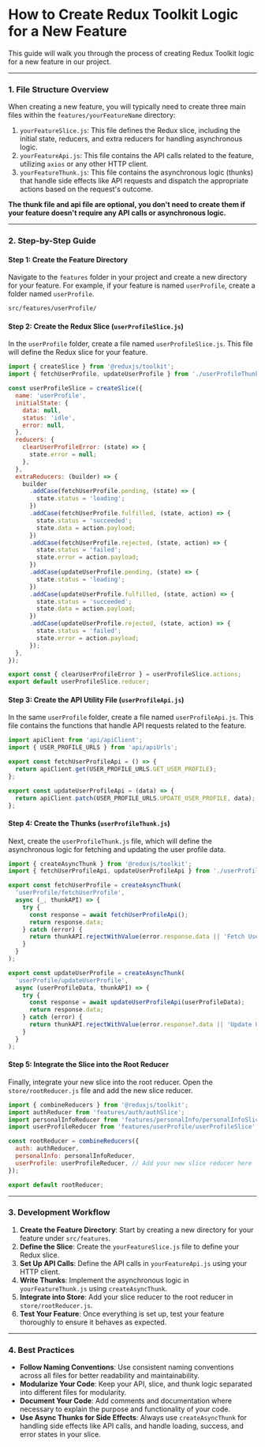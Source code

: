 # How to Create Redux Toolkit Logic for a New Feature

This guide will walk you through the process of creating Redux Toolkit logic for a new feature in our project. 

---

### 1. **File Structure Overview**

When creating a new feature, you will typically need to create three main files within the `features/yourFeatureName` directory:

1. `yourFeatureSlice.js`: This file defines the Redux slice, including the initial state, reducers, and extra reducers for handling asynchronous logic.
2. `yourFeatureApi.js`: This file contains the API calls related to the feature, utilizing `axios` or any other HTTP client.
3. `yourFeatureThunk.js`: This file contains the asynchronous logic (thunks) that handle side effects like API requests and dispatch the appropriate actions based on the request's outcome. 

**The thunk file and api file are optional, you don't need to create them if your feature doesn't require any API calls or asynchronous logic.**

---

### 2. **Step-by-Step Guide**

#### Step 1: Create the Feature Directory
Navigate to the `features` folder in your project and create a new directory for your feature. For example, if your feature is named `userProfile`, create a folder named `userProfile`.

```bash
src/features/userProfile/
```

#### Step 2: Create the Redux Slice (`userProfileSlice.js`)
In the `userProfile` folder, create a file named `userProfileSlice.js`. This file will define the Redux slice for your feature.

```javascript
import { createSlice } from '@reduxjs/toolkit';
import { fetchUserProfile, updateUserProfile } from './userProfileThunk';

const userProfileSlice = createSlice({
  name: 'userProfile',
  initialState: {
    data: null,
    status: 'idle',
    error: null,
  },
  reducers: {
    clearUserProfileError: (state) => {
      state.error = null;
    },
  },
  extraReducers: (builder) => {
    builder
      .addCase(fetchUserProfile.pending, (state) => {
        state.status = 'loading';
      })
      .addCase(fetchUserProfile.fulfilled, (state, action) => {
        state.status = 'succeeded';
        state.data = action.payload;
      })
      .addCase(fetchUserProfile.rejected, (state, action) => {
        state.status = 'failed';
        state.error = action.payload;
      })
      .addCase(updateUserProfile.pending, (state) => {
        state.status = 'loading';
      })
      .addCase(updateUserProfile.fulfilled, (state, action) => {
        state.status = 'succeeded';
        state.data = action.payload;
      })
      .addCase(updateUserProfile.rejected, (state, action) => {
        state.status = 'failed';
        state.error = action.payload;
      });
  },
});

export const { clearUserProfileError } = userProfileSlice.actions;
export default userProfileSlice.reducer;
```

#### Step 3: Create the API Utility File (`userProfileApi.js`)
In the same `userProfile` folder, create a file named `userProfileApi.js`. This file contains the functions that handle API requests related to the feature.

```javascript
import apiClient from 'api/apiClient';
import { USER_PROFILE_URLS } from 'api/apiUrls';

export const fetchUserProfileApi = () => {
  return apiClient.get(USER_PROFILE_URLS.GET_USER_PROFILE);
};

export const updateUserProfileApi = (data) => {
  return apiClient.patch(USER_PROFILE_URLS.UPDATE_USER_PROFILE, data);
};
```

#### Step 4: Create the Thunks (`userProfileThunk.js`)
Next, create the `userProfileThunk.js` file, which will define the asynchronous logic for fetching and updating the user profile data.

```javascript
import { createAsyncThunk } from '@reduxjs/toolkit';
import { fetchUserProfileApi, updateUserProfileApi } from './userProfileApi';

export const fetchUserProfile = createAsyncThunk(
  'userProfile/fetchUserProfile',
  async (_, thunkAPI) => {
    try {
      const response = await fetchUserProfileApi();
      return response.data;
    } catch (error) {
      return thunkAPI.rejectWithValue(error.response.data || 'Fetch User Profile failed');
    }
  }
);

export const updateUserProfile = createAsyncThunk(
  'userProfile/updateUserProfile',
  async (userProfileData, thunkAPI) => {
    try {
      const response = await updateUserProfileApi(userProfileData);
      return response.data;
    } catch (error) {
      return thunkAPI.rejectWithValue(error.response?.data || 'Update User Profile failed');
    }
  }
);
```

#### Step 5: Integrate the Slice into the Root Reducer
Finally, integrate your new slice into the root reducer. Open the `store/rootReducer.js` file and add the new slice reducer.

```javascript
import { combineReducers } from '@reduxjs/toolkit';
import authReducer from 'features/auth/authSlice';
import personalInfoReducer from 'features/personalInfo/personalInfoSlice';
import userProfileReducer from 'features/userProfile/userProfileSlice'; // Import your new slice

const rootReducer = combineReducers({
  auth: authReducer,
  personalInfo: personalInfoReducer,
  userProfile: userProfileReducer, // Add your new slice reducer here
});

export default rootReducer;
```

---

### 3. **Development Workflow**
1. **Create the Feature Directory**: Start by creating a new directory for your feature under `src/features`.
2. **Define the Slice**: Create the `yourFeatureSlice.js` file to define your Redux slice.
3. **Set Up API Calls**: Define the API calls in `yourFeatureApi.js` using your HTTP client.
4. **Write Thunks**: Implement the asynchronous logic in `yourFeatureThunk.js` using `createAsyncThunk`.
5. **Integrate into Store**: Add your slice reducer to the root reducer in `store/rootReducer.js`.
6. **Test Your Feature**: Once everything is set up, test your feature thoroughly to ensure it behaves as expected.

---

### 4. **Best Practices**
- **Follow Naming Conventions**: Use consistent naming conventions across all files for better readability and maintainability.
- **Modularize Your Code**: Keep your API, slice, and thunk logic separated into different files for modularity.
- **Document Your Code**: Add comments and documentation where necessary to explain the purpose and functionality of your code.
- **Use Async Thunks for Side Effects**: Always use `createAsyncThunk` for handling side effects like API calls, and handle loading, success, and error states in your slice.